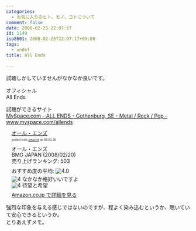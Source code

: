 ```yaml
---
categories:
  - お気に入りのヒト、モノ、コトについて
comment: false
date: 2008-02-25 22:07:17
id: 1149
iso8601: 2008-02-25T22:07:17+09:00
tags:
  - undef
title: All Ends

---
```


<div class="entry-body">
                                 <p>試聴しかしていませんがなかなか良いです。</p>

<p>オフィシャル<br />All Ends</p>

<p>試聴ができるサイト<br /><a title="MySpace.com - ALL ENDS - Gothenburg, SE - Metal / Rock / Pop - www.myspace.com/allends" href="https://myspace.com/allends">MySpace.com - ALL ENDS - Gothenburg, SE - Metal / Rock / Pop - www.myspace.com/allends</a></p>

<div class="amazlet-box" style="margin-bottom:0px;"><div class="amazlet-image" style="float:left;"><a href="http://www.amazon.co.jp/exec/obidos/ASIN/B0011XT9XY/nqounet-22/ref=nosim/" name="amazletlink" target="_blank" id="amazletlink"></a></div><div class="amazlet-info" style="float:left;margin-left:15px;line-height:120%"><div class="amazlet-name" style="margin-bottom:10px;line-height:120%"><a href="http://www.amazon.co.jp/exec/obidos/ASIN/B0011XT9XY/nqounet-22/ref=nosim/" name="amazletlink" target="_blank" id="amazletlink">オール・エンズ</a><div class="amazlet-powered-date" style="font-size:7pt;margin-top:5px;font-family:verdana;line-height:120%">posted with <a href="http://app.amazlet.com/amazlet/" title="オール・エンズ" target="_blank">amazlet</a> on 08.02.26</div></div><div class="amazlet-detail">オール・エンズ <br />BMG JAPAN (2008/02/20)<br />売り上げランキング: 503<br /></div><div class="amazlet-review" style="margin-top:10px; margin-bottom:10px"><div class="amazlet-review-average" style="margin-bottom:5px">おすすめ度の平均: <img src="http://images-jp.amazon.com/images/G/09/x-locale/common/customer-reviews/stars-4-0.gif" alt="4.0" /></div><img src="http://images-jp.amazon.com/images/G/09/x-locale/common/customer-reviews/stars-4-0.gif" alt="4" /> なかなか格好いいですよ<br /><img src="http://images-jp.amazon.com/images/G/09/x-locale/common/customer-reviews/stars-4-0.gif" alt="4" /> 待望と希望<br /></div><div class="amazlet-link" style="margin-top: 5px"><a href="http://www.amazon.co.jp/exec/obidos/ASIN/B0011XT9XY/nqounet-22/ref=nosim/" name="amazletlink" target="_blank" id="amazletlink">Amazon.co.jp で詳細を見る</a></div></div><div class="amazlet-footer" style="clear: left"></div></div>

<p>強烈な印象を与える感じではないのですが、程よく染み込むというか、聴いていて安心できるというか。<br />
とりあえずメモ。</p>
                              </div>
    	